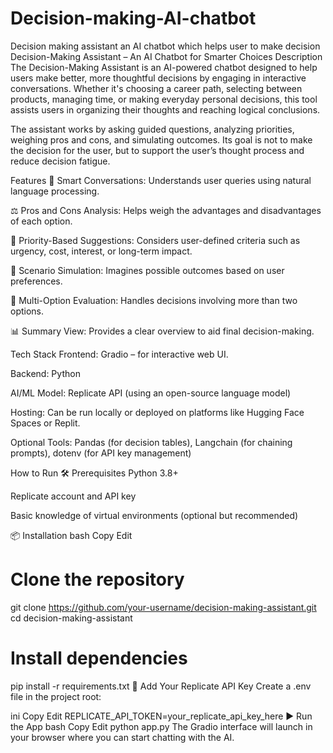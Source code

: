 # Decision-making-AI-chatbot
Decision making assistant an AI chatbot which helps user to make decision
Decision-Making Assistant – An AI Chatbot for Smarter Choices
Description
The Decision-Making Assistant is an AI-powered chatbot designed to help users make better, more thoughtful decisions by engaging in interactive conversations. Whether it's choosing a career path, selecting between products, managing time, or making everyday personal decisions, this tool assists users in organizing their thoughts and reaching logical conclusions.

The assistant works by asking guided questions, analyzing priorities, weighing pros and cons, and simulating outcomes. Its goal is not to make the decision for the user, but to support the user’s thought process and reduce decision fatigue.

Features
🧠 Smart Conversations: Understands user queries using natural language processing.

⚖️ Pros and Cons Analysis: Helps weigh the advantages and disadvantages of each option.

🎯 Priority-Based Suggestions: Considers user-defined criteria such as urgency, cost, interest, or long-term impact.

🔄 Scenario Simulation: Imagines possible outcomes based on user preferences.

📝 Multi-Option Evaluation: Handles decisions involving more than two options.

📊 Summary View: Provides a clear overview to aid final decision-making.

Tech Stack
Frontend: Gradio – for interactive web UI.

Backend: Python

AI/ML Model: Replicate API (using an open-source language model)

Hosting: Can be run locally or deployed on platforms like Hugging Face Spaces or Replit.

Optional Tools: Pandas (for decision tables), Langchain (for chaining prompts), dotenv (for API key management)

How to Run
🛠️ Prerequisites
Python 3.8+

Replicate account and API key

Basic knowledge of virtual environments (optional but recommended)

📦 Installation
bash
Copy
Edit
# Clone the repository
git clone https://github.com/your-username/decision-making-assistant.git
cd decision-making-assistant

# Install dependencies
pip install -r requirements.txt
🔑 Add Your Replicate API Key
Create a .env file in the project root:

ini
Copy
Edit
REPLICATE_API_TOKEN=your_replicate_api_key_here
▶️ Run the App
bash
Copy
Edit
python app.py
The Gradio interface will launch in your browser where you can start chatting with the AI.
